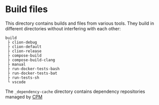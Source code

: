 # Build files

This directory contains builds and files from various tools. They build in
different directories without interfering with each other:

```text
build
 ├ clion-debug
 ├ clion-default
 ├ clion-release
 ├ compose-build  
 ├ compose-build-clang  
 ├ manual
 ├ run-docker-tests-bash
 ├ run-docker-tests-bat
 ├ run-tests-sh
 └ vscode
```

The `_dependency-cache` directory contains dependency repositories managed by
[CPM](https://github.com/cpm-cmake/CPM.cmake)
